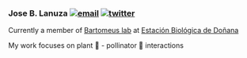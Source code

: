### Jose B. Lanuza  <a href="mailto:barragansljose@gmail.com"><img src="https://img.icons8.com/color/26/000000/gmail.png" alt="email"/></a>   <a href="https://twitter.com/barragan_lanuza"><img src="https://img.icons8.com/color/26/000000/twitter-squared.png" alt="twitter"/></a>


Currently a member of [Bartomeus lab](https://bartomeuslab.com/) at [Estación Biológica de Doñana](http://www.ebd.csic.es/inicio)

My work focuses on plant :blossom: - pollinator :bee: interactions 

